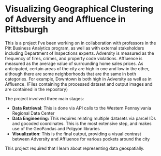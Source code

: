 # Visualizing Geographical Clustering of Adversity and Affluence in Pittsburgh
This is a project I've been working on in collaboration with professors in the Pitt Business Analytics program, as well as with external stakeholders including Department of Inspections experts. Adversity is measured as the frequency of fires, crimes, and property code violations. Affluence is measured as the average value of surrounding home sales prices. As anticipated, certain areas of the city are high in one and low in the other, although there are some neighborhoods that are the same in both categories. For example, Downtown is both high in Adversity as well as in Affluence. (Files containing the processed dataset and output images and are contained in the repository)

The project involved three main stages:
 - **Data Retrieval:** This is done via API calls to the Western Pennsylvania Regional Data Center
 - **Data Engineering:** This requires relating multiple datasets via parcel IDs and gocoded coordinates. This is the most extensive step, and makes use of the GeoPandas and Polgyon libraries
 - **Visualization:** This is the final output, providing a visual contrast between Adversity and Affluence for various pockets around the city

This project required that I learn about representing data geospatially.
